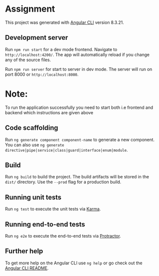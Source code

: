# Assignment

This project was generated with [Angular CLI](https://github.com/angular/angular-cli) version 8.3.21.


## Development server

Run `npm run start` for a dev mode frontend. Navigate to `http://localhost:4200/`. The app will automatically reload if you change any of the source files.

Run `npm run server` for start to server in dev mode. The server will run on port 8000 or `http://localhost:8000`.

# Note:
To run the application successfully you need to start both i.e frontend and backend which instructions are given above

## Code scaffolding

Run `ng generate component component-name` to generate a new component. You can also use `ng generate directive|pipe|service|class|guard|interface|enum|module`.

## Build

Run `ng build` to build the project. The build artifacts will be stored in the `dist/` directory. Use the `--prod` flag for a production build.

## Running unit tests

Run `ng test` to execute the unit tests via [Karma](https://karma-runner.github.io).

## Running end-to-end tests

Run `ng e2e` to execute the end-to-end tests via [Protractor](http://www.protractortest.org/).

## Further help

To get more help on the Angular CLI use `ng help` or go check out the [Angular CLI README](https://github.com/angular/angular-cli/blob/master/README.md).


